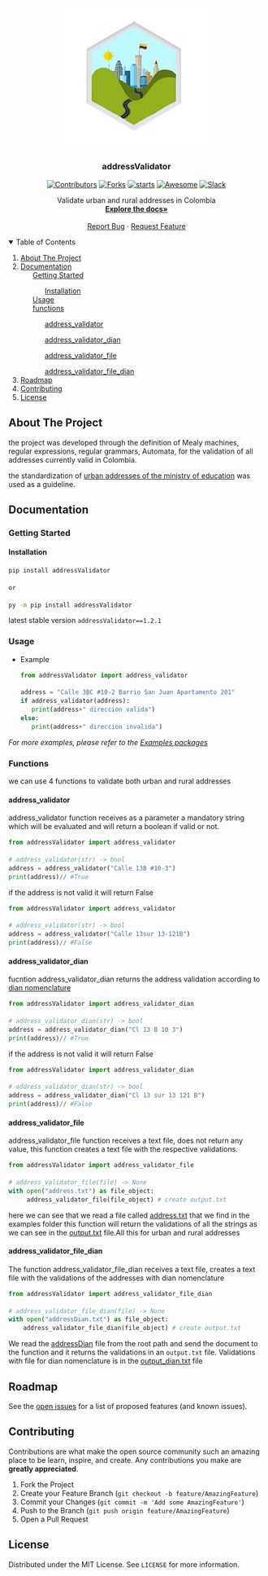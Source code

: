 <!-- PROJECT LOGO -->
<br />
<p align="center">
    <img src="https://raw.githubusercontent.com/CamiloCortesM/addressValidator/main/images/logo.png" alt="Logo" width="300">
  <h3 align="center">addressValidator</h3>
<p align="center">
    <a href="https://github.com/CamiloCortesM/addressValidator/graphs/contributors"><img src="https://img.shields.io/github/contributors/CamiloCortesM/addressValidator.svg?style=flat-square" alt="Contributors"></a>
    <a href="https://github.com/CamiloCortesM/addressValidator/network/members"><img alt="Forks" src="https://img.shields.io/github/forks/CamiloCortesM/addressValidator.svg?style=flat-square"></a>
    <a href="https://github.com/CamiloCortesM/addressValidator/stargazers"><img src="https://img.shields.io/github/stars/CamiloCortesM/addressValidator.svg?style=flat-square" alt="starts"></a>
    <a href="https://github.com/CamiloCortesM/addressValidator/blob/main/LICENSE"><img src="https://img.shields.io/github/license/CamiloCortesM/addressValidator.svg?style=flat-square" alt="Awesome"></a>
    <a href="https://pypi.org/project/addressValidator/"><img src="https://img.shields.io/badge/pypi-addressValidator-blue.svg?style=flat-square&maxAge=3600" alt="Slack"></a>
</p>
    <p align="center">
    Validate urban and rural addresses in Colombia
    <br />
    <a href="#documentation"><strong>Explore the docs»</strong></a>
    <br />
    <br />
    <a href="https://github.com/CamiloCortesM/addressValidator/issues">Report Bug</a>
    ·
    <a href="https://github.com/CamiloCortesM/addressValidator/issues">Request Feature</a>
  </p>
</p>

<!-- TABLE OF CONTENTS -->
<details open="open">
  <summary>Table of Contents</summary>
  <ol>
    <li>
      <a href="#about-the-project">About The Project</a>
    </li>
    <li>
    <a href="#documentation">Documentation</a>
    <ul>
      <a href="#getting-started">Getting Started</a>
      <ul>
        <a href="#installation">Installation</a>
      </ul>
    </ul>
      <ul><a href="#usage">Usage</a></ul>
      <ul>
      <a href="#functions">functions</a>
        <ul>
        <a href="#address_validator">address_validator</a>
        </ul>
        <ul>
        <a href="#address_validator_dian">address_validator_dian</a>
        </ul>
        <ul>
        <a href="#address_validator_file">address_validator_file</a>
        </ul>
         <ul>
        <a href="#address_validator_file_dian">address_validator_file_dian</a>
        </ul>
      </ul>
    </li>
    <li><a href="#roadmap">Roadmap</a></li>
    <li><a href="#contributing">Contributing</a></li>
    <li><a href="#license">License</a></li>
  </ol>
</details>

<!-- ABOUT THE PROJECT -->
## About The Project
the project was developed through the definition of Mealy machines, regular expressions, regular grammars, Automata, for the validation of all addresses currently valid in Colombia.

the standardization of [urban addresses of the ministry of education](https://www.mineducacion.gov.co/1621/articles-193290_estandar_direcciones_urbanas.pdf) was used as a guideline. 
<!-- ROADMAP -->
## Documentation

<!-- GETTING STARTED -->
### Getting Started

#### Installation

```bash
pip install addressValidator

or

py -m pip install addressValidator
```
latest stable version `addressValidator==1.2.1`
<!-- USAGE EXAMPLES -->
### Usage

* Example 
    ```python
    from addressValidator import address_validator
    
    address = "Calle 3BC #10-2 Barrio San Juan Apartamento 201"
    if address_validator(address):
       print(address+" direccion valida")
    else:
       print(address+" direccion invalida")
    ```

_For more examples, please refer to the [Examples packages](https://github.com/CamiloCortesM/addressValidator/tree/main/examples)_

<!-- FUNCTIONS -->
### Functions
we can use 4 functions to validate both urban and rural addresses

#### address_validator

address_validator function receives as a parameter a mandatory string which will be evaluated and will return a boolean if valid or not.

```python
from addressValidator import address_validator

# address_validator(str) -> bool
address = address_validator("Calle 13B #10-3")
print(address)// #True
```
if the address is not valid it will return False

```python
from addressValidator import address_validator

# address_validator(str) -> bool
address = address_validator("Calle 13sur 13-121B")
print(address)// #False
```
#### address_validator_dian
fucntion address_validator_dian returns the address validation according to [dian nomenclature](https://www.mineducacion.gov.co/1621/articles-193290_estandar_direcciones_urbanas.pdf)

```python
from addressValidator import address_validator_dian

# address_validator_dian(str) -> bool
address = address_validator_dian("Cl 13 B 10 3")
print(address)// #True
```
if the address is not valid it will return False

```python
from addressValidator import address_validator_dian

# address_validator_dian(str) -> bool
address = address_validator_dian("Cl 13 sur 13 121 B")
print(address)// #False
```

#### address_validator_file
address_validator_file function receives a text file, does not return any value, this function creates a text file with the respective validations.
```python
from addressValidator import address_validator_file

# address_validator_file(file) -> None
with open("address.txt") as file_object:
     address_validator_file(file_object) # create output.txt

```
here we can see that we read a file called [address.txt](https://github.com/CamiloCortesM/addressValidator/blob/main/examples/address.txt) that we find in the examples folder this function will return the validations of all the strings as we can see in the [output.txt](https://github.com/CamiloCortesM/addressValidator/blob/main/examples/output.txt) file.All this for urban and rural addresses 

#### address_validator_file_dian

The function address_validator_file_dian receives a text file, creates a text file with the validations of the addresses with dian nomenclature 
```python
from addressValidator import address_validator_file_dian

# address_validator_file_dian(file) -> None
with open("addressDian.txt") as file_object:
    address_validator_file_dian(file_object) # create output.txt

```
We read the [addressDian](https://github.com/CamiloCortesM/addressValidator/blob/main/examples/addressDian.txt) file from the root path and send the document to the function and it returns the validations in an `output.txt` file. Validations with file for dian nomenclature is in the [output_dian.txt](https://github.com/CamiloCortesM/addressValidator/blob/main/examples/output_dian.txt) file

<!-- ROADMAP -->
## Roadmap

See the [open issues](https://github.com/CamiloCortesM/addressValidator/issues) for a list of proposed features (and known issues).

<!-- CONTRIBUTING -->
## Contributing

Contributions are what make the open source community such an amazing place to be learn, inspire, and create. Any contributions you make are **greatly appreciated**.

1. Fork the Project
2. Create your Feature Branch (`git checkout -b feature/AmazingFeature`)
3. Commit your Changes (`git commit -m 'Add some AmazingFeature'`)
4. Push to the Branch (`git push origin feature/AmazingFeature`)
5. Open a Pull Request

<!-- LICENSE -->
## License

Distributed under the MIT License. See `LICENSE` for more information.
